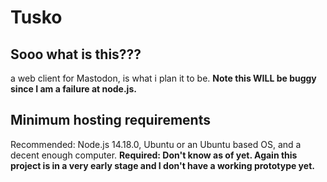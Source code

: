 # Tusko
## Sooo what is this???  
a web client for Mastodon, is what i plan it to be.
**Note this WILL be buggy since I am a failure at node.js.**  
## Minimum hosting requirements
Recommended: Node.js 14.18.0, Ubuntu or an Ubuntu based OS, and a decent enough computer.
**Required: Don't know as of yet. Again this project is in a very early stage and I don't have a working prototype yet.**
